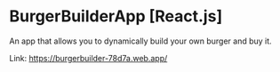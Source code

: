 # BurgerBuilderApp [React.js]

An app that allows you to dynamically build your own burger and buy it.

Link: https://burgerbuilder-78d7a.web.app/
